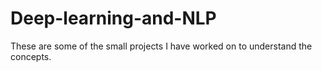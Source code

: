 # Deep-learning-and-NLP
These are some of the small projects I have worked on to understand the concepts.
